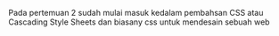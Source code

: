 Pada pertemuan 2 sudah mulai masuk kedalam pembahsan CSS atau Cascading Style Sheets dan biasany css untuk mendesain sebuah web
